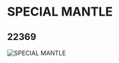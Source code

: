 # SPECIAL MANTLE
## 22369
![SPECIAL MANTLE](https://lc-www-live-s.legocdn.com/media/bricks/5/2/6122082.jpg)